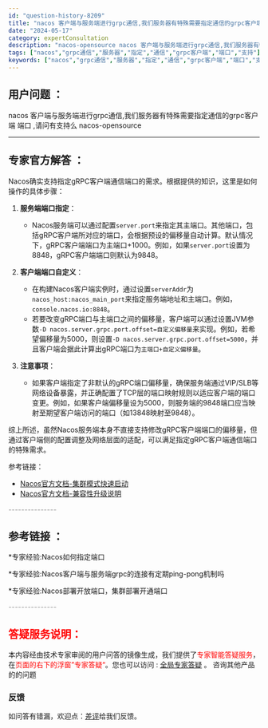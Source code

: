 ```yaml
---
id: "question-history-8209"
title: "nacos 客户端与服务端进行grpc通信,我们服务器有特殊需要指定通信的grpc客户端 端口 ,请问有支持么 nacos-opensource"
date: "2024-05-17"
category: expertConsultation
description: "nacos-opensource nacos 客户端与服务端进行grpc通信,我们服务器有特殊需要指定通信的grpc客户端 端口 ,请问有支持么"
tags: ["nacos","grpc通信","服务器","指定","通信","grpc客户端","端口","支持"]
keywords: ["nacos","grpc通信","服务器","指定","通信","grpc客户端","端口","支持"]
---
```


## 用户问题 ： 
 nacos 客户端与服务端进行grpc通信,我们服务器有特殊需要指定通信的grpc客户端 端口 ,请问有支持么 nacos-opensource 

---------------
## 专家官方解答 ：

Nacos确实支持指定gRPC客户端通信端口的需求。根据提供的知识，这里是如何操作的具体步骤：

1. **服务端端口指定**：
   - Nacos服务端可以通过配置`server.port`来指定其主端口。其他端口，包括gRPC客户端所对应的端口，会根据预设的偏移量自动计算。默认情况下，gRPC客户端端口为主端口+1000。例如，如果`server.port`设置为8848，gRPC客户端端口则默认为9848。

2. **客户端端口自定义**：
   - 在构建Nacos客户端实例时，通过设置`serverAddr`为`nacos_host:nacos_main_port`来指定服务端地址和主端口。例如，`console.nacos.io:8848`。
   - 若要改变gRPC端口与主端口之间的偏移量，客户端可以通过设置JVM参数`-D nacos.server.grpc.port.offset=自定义偏移量`来实现。例如，若希望偏移量为5000，则设置`-D nacos.server.grpc.port.offset=5000`，并且客户端会据此计算出gRPC端口为`主端口+自定义偏移量`。

3. **注意事项**：
   - 如果客户端指定了非默认的gRPC端口偏移量，确保服务端通过VIP/SLB等网络设备暴露，并正确配置了TCP层的端口映射规则以适应客户端的端口变更。例如，如果客户端偏移量设为5000，则服务端的9848端口应当映射至期望客户端访问的端口（如13848映射至9848）。

综上所述，虽然Nacos服务端本身不直接支持修改gRPC客户端端口的偏移量，但通过客户端侧的配置调整及网络层面的适配，可以满足指定gRPC客户端通信端口的特殊需求。

参考链接：
- [Nacos官方文档-集群模式快速启动](https://nacos.io/docs/latest/guide/admin/cluster-mode-quick-start/)
- [Nacos官方文档-兼容性升级说明](https://nacos.io/docs/latest/upgrading/200-compatibility/)


<font color="#949494">---------------</font> 


## 参考链接 ：

*专家经验:Nacos如何指定端口 
 
 *专家经验:Nacos客户端与服务端grpc的连接有定期ping-pong机制吗 
 
 *专家经验:Nacos部署开放端口，集群部署开通端口 


 <font color="#949494">---------------</font> 
 


## <font color="#FF0000">答疑服务说明：</font> 

本内容经由技术专家审阅的用户问答的镜像生成，我们提供了<font color="#FF0000">专家智能答疑服务</font>，在<font color="#FF0000">页面的右下的浮窗”专家答疑“</font>。您也可以访问 : [全局专家答疑](https://opensource.alibaba.com/chatBot) 。 咨询其他产品的的问题

### 反馈
如问答有错漏，欢迎点：[差评](https://ai.nacos.io/user/feedbackByEnhancerGradePOJOID?enhancerGradePOJOId=13567)给我们反馈。
